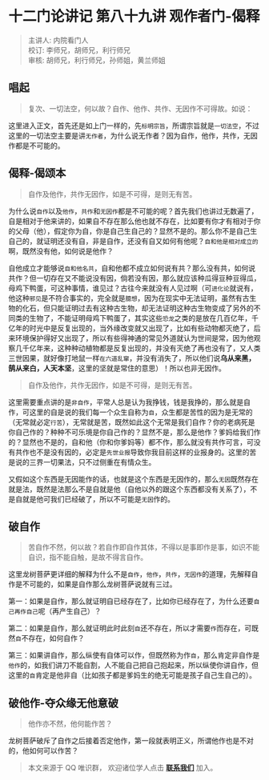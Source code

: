 # 十二门论讲记 第八十九讲 观作者门-偈释

> 主讲人: 内院看门人 <br />
> 校订: 李师兄，胡师兄，利行师兄 <br />
> 审核: 胡师兄，利行师兄，孙师姐，黄兰师姐 <br />

## 唱起

> 复次、一切法空，何以故？自作、他作、共作、无因作不可得故。如说：

这里进入正文，首先还是如上门一样的，先`标明宗旨`，所谓宗旨就是`一切法空`，不过这里的一切法空主要是讲`无作者`，为什么说无作者？因为自作，他作，共作，无因作都是不可能的。

## 偈释-偈颂本

> 自作及他作，共作无因作，如是不可得，是则无有苦。

为什么说`自作`以及`他作`，`共作`和`无因作`都是不可能的呢？首先我们也讲过无数遍了，自是相对于他来讲的，如果自不存在那么他也就不存在，比如要有你才有相对于你的父母（他），假定你为自，你是自己生自己的？显然不是的。那么你不是自己生自己的，就证明还没有自，非是自作，还没有自又如何有他呢？`自和他是相对成立的`啊，既然没有他，如何说是他作？

自他成立才能够说`自和他名共`，自和他都不成立如何说有共？那么没有共，如何说共作？但一切存在又不能说没有因，倘若没有因，那么就应该种瓜得豆种豆得瓜，母鸡下鸭蛋，可这种事情，谁见过？古往今来就没有人见过啊（可`进化论`就说有，他这种`邪见`是不符合事实的，完全就是`臆想`，因为在现实中无法证明，虽然有古生物的化石，但只能证明过去有这种古生物，却无法证明这种古生物变成了另外的不同类的生物了，不能证明母鸡下鸭蛋了，其实这些`恐龙`之类的是放在几百亿年，千亿年的时光中是反复出现的，当外缘改变就又出现了，比如有些动物都灭绝了，后来环境保护得好又出现了，所以有些得神通的常见外道就认为世间是常，因为他观察几千亿年来，这种种动植物都是反复出现的，并没有灭绝了再也没有了，又人类三世因果，就好像打地鼠一样`在六道乱窜`，并没有消失了，所以他们说**乌从来黑，鹄从来白，人天本坚**，这里的坚就是常住的意思）！所以也非无因作。

> 自作及他作，共作无因作，如是不可得，是则无有苦。

这里需要重点讲的是`非自作`，平常人总是认为我挣钱，钱是我挣的，那么就是自作，可这里的自是说的我们每一个众生自称为`自`，众生都是苦性的因为是无常的（无常就必定`行苦`），无常就是苦，既然如此这个无常是我们自作？你的老病死是你自己作的？种种不可乐境是你自己作的？显然不是，那么是他作？爹妈给我们作的？显然也不是的，自和他（你和你爹妈等）都不作，那么就没有共作可言，可没有共作也不是没有因的，必定是`先世业报`导致你我目前这样的业报身的。这里的苦是说的三界一切果法，只不过侧重在有情众生。

又假如这个东西是无因能作的话，也就是这个东西是无因作的，那么`无因`既然存在就是法，既然是法那么不是自就是他（自他以外的跟这个东西都没有关系了），不是自就是他可我们已经破了，所以不可能是`无因`作的。

## 破自作

> 苦自作不然，何以故？若自作即自作其体，不得以是事即作是事，如识不能自识，指不能自触，是故不得言自作。

这里龙树菩萨更详细的解释为什么不是`自作`，`他作`，`共作`，`无因作`的道理，先解释自作是不可能的，如果是自作那么龙树菩萨说就有三过。

第一：如果是自作，那么就证明自已经存在了，比如你已经存在了，为什么还要`自己再作自己`呢（再产生自己）？

第二：如果是自作，那么就证明此时此刻`自`还不存在，所以才需要`作`而存在，可既然`自`不存在，如何自作？

第三：如果讲自作，那么纵使有自体可以作，但既然称为作`自`，那么肯定非自作是`他作`的，如我们讲刀不能自割，人不能自己把自己抱起来，所以纵使你讲自作，但这里的`自`肯定是他非自（比如孩子都是爹妈生的绝无可能是孩子自己生自己的）。

## 破他作-夺众缘无他意破

> 他作亦不然，他何能作苦？

龙树菩萨破斥了自作之后接着否定他作，第一段就表明正义，所谓他作也是不对的，他如何可以作苦？

> 本文来源于 QQ 唯识群， 欢迎诸位学人点击 **[联系我们](https://mp.weixin.qq.com/s/lZCfWjmLjgNR165Tx4_bCQ)** 加入。
